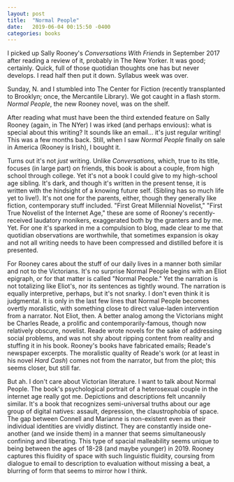 ```yaml
---
layout: post
title:  "Normal People"
date:   2019-06-04 00:15:50 -0400
categories: books
---
```

I picked up Sally Rooney's *Conversations With Friends* in September 2017 after reading a review of it, probably in The New Yorker.
It was good; certainly. Quick, full of those quotidian thoughts one has but never develops. I read half then put it down. Syllabus week was over.

Sunday, N. and I stumbled into The Center for Fiction (recently transplanted to Brooklyn; once, the Mercantile Library). We got caught in a flash storm. *Normal People*, the new Rooney novel, was on the shelf.

After reading what must have been the third extended feature on Sally Rooney (again, in The NYer) I was irked (and perhaps envious): what is special about this writing? It sounds like an email... it's just regular writing! This was a few months back. Still, when I saw *Normal People* finally on sale in America (Rooney is Irish), I bought it.

Turns out it's not *just* writing. Unlike *Conversations,* which, true to its title, focuses (in large part) on friends, this book is about a couple, from high school through college. Yet it's not a book I could give to my high-school age sibling. It's dark, and though it's written in the present tense, it is written with the hindsight of a knowing future self. (Sibling has so much life yet to live!).
It's not one for the parents, either, though they generally like fiction, contemporary stuff included. "First Great Millennial Novelist," "First True Novelist of the Internet Age," these are some of Rooney's recently-received laudatory monikers, exaggerated both by the granters and by me. Yet. For one it's sparked in me a compulsion to blog, made clear to me that quotidian observations are worthwhile, that sometimes expansion is okay and not all writing needs to have been compressed and distilled before it is presented.

For Rooney cares about the stuff of our daily lives in a manner both similar and not to the Victorians. It's no surprise Normal People begins with an Eliot epigraph, or for that matter is called "Normal People." Yet the narration is not totalizing like Eliot's, nor its sentences as tightly wound. The narration is equally interpretive, perhaps, but it's not snarky. I don't even think it is judgmental. It is only in the last few lines that Normal People becomes overtly moralistic, with something close to direct value-laden intervention from a narrator. Not Eliot, then. A better analog among the Victorians might be Charles Reade, a prolific and contemporarily-famous, though now relatively obscure, novelist. Reade wrote novels for the sake of addressing social problems, and was not shy about ripping content from reality and stuffing it in his book. Rooney's books have fabricated emails; Reade's newspaper excerpts. The moralistic quality of Reade's work (or at least in his novel *Hard Cash*) comes not from the narrator, but from the plot; this seems closer, but still far.

But ah. I don't care about Victorian literature. I want to talk about Normal People. The book's psychological portrait of a heterosexual couple in the internet age really got me. Depictions and descriptions felt uncannily similar. It's a book that recognizes semi-universal truths about our age group of digital natives: assault, depression, the claustrophobia of space. The gap between Connell and Marianne is non-existent even as their individual identities are vividly distinct. They are constantly inside one-another (and we inside them) in a manner that seems simultaneously confining and liberating. This type of spacial malleability seems unique to being between the ages of 18-28 (and maybe younger) in 2019. Rooney captures this fluidity of space with such linguistic fluidity, coursing from dialogue to email to description to evaluation without missing a beat, a blurring of form that seems to mirror how I think.
